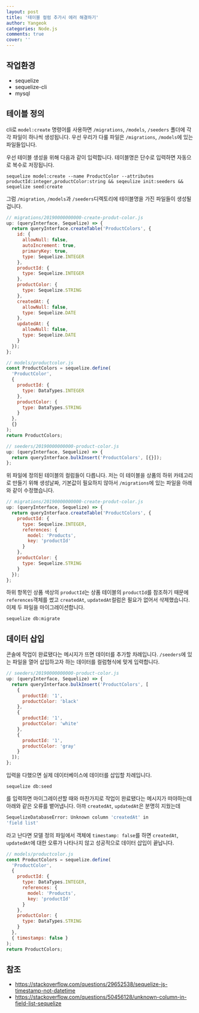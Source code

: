 ```yaml
---
layout: post
title: '테이블 컬럼 추가시 에러 해결하기'
author: Yangeok
categories: Node.js
comments: true
cover: ''
---
```


## 작업환경

- sequelize
- sequelize-cli
- mysql

## 테이블 정의

cli로 `model:create` 명령어를 사용하면 `/migrations`, `/models`, `/seeders` 폴더에 각각 파일이 하나씩 생성됩니다. 우선 우리가 다룰 파일은 `/migrations`, `/models`에 있는 파일들입니다.

우선 테이블 생성을 위해 다음과 같이 입력합니다. 테이블명은 단수로 입력하면 자동으로 복수로 저장됩니다.

`sequelize model:create --name ProductColor --attributes productId:integer,productColor:string && seqeulize init:seeders && sequelize seed:create`

그럼 `/migration`, `/models`과 `/seeders`디렉토리에 테이블명을 가진 파일들이 생성될겁니다.

```js
// migrations/20190000000000-create-produt-color.js
up: (queryInterface, Sequelize) => {
  return queryInterface.createTable('ProductColors', {
    id: {
      allowNull: false,
      autoIncrement: true,
      primaryKey: true,
      type: Sequelize.INTEGER
    },
    productId: {
      type: Sequelize.INTEGER
    },
    productColor: {
      type: Sequelize.STRING
    },
    createdAt: {
      allowNull: false,
      type: Sequelize.DATE
    },
    updatedAt: {
      allowNull: false,
      type: Sequelize.DATE
    }
  });
};

// models/productcolor.js
const ProductColors = sequelize.define(
  'ProductColor',
  {
    productId: {
      type: DataTypes.INTEGER
    },
    productColor: {
      type: DataTypes.STRING
    }
  },
  {}
);
return ProductColors;

// seeders/20190000000000-product-color.js
up: (queryInterface, Sequelize) => {
  return queryInterface.bulkInsert('ProductColors', [{}]);
};
```

위 파일에 정의된 테이블의 컬럼들이 다릅니다. 저는 이 테이블을 상품의 하위 카테고리로 만들기 위해 생성날짜, 기본값이 필요하지 않아서 `/migrations`에 있는 파일을 아래와 같이 수정했습니다.

```js
// migrations/20190000000000-create-produt-color.js
up: (queryInterface, Sequelize) => {
  return queryInterface.createTable('ProductColors', {
    productId: {
      type: Sequelize.INTEGER,
      references: {
        model: 'Products',
        key: 'productId'
      }
    },
    productColor: {
      type: Sequelize.STRING
    }
  });
};
```

하위 항목인 상품 색상의 `productId`는 상품 테이블의 `productId`를 참조하기 때문에 `references`객체를 썼고 `createdAt`, `updatedAt`컬럼은 필요가 없어서 삭제했습니다. 이제 두 파일을 마이그레이션합니다.

`sequelize db:migrate`

## 데이터 삽입

콘솔에 작업이 완료됐다는 메시지가 뜨면 데이터를 추가할 차례입니다. `/seeders`에 있는 파일을 열어 삽입하고자 하는 데이터를 컬럼형식에 맞게 입력합니다.

```js
// seeders/20190000000000-product-color.js
up: (queryInterface, Sequelize) => {
  return queryInterface.bulkInsert('ProductColors', [
    {
      productId: '1',
      productColor: 'black'
    },
    {
      productId: '1',
      productColor: 'white'
    },
    {
      productId: '1',
      productColor: 'gray'
    }
  ]);
};
```

입력을 다했으면 실제 데이터베이스에 데이터를 삽입할 차례입니다.

`sequelize db:seed`

를 입력하면 마이그레이션할 때와 마찬가지로 작업이 완료됐다는 메시지가 떠야하는데 아래와 같은 오류를 뱉어냅니다. 아까 `createdAt`, `updatedAt`은 분명히 지웠는데

```sh
SequelizeDatabaseError: Unknown column 'createdAt' in
'field list'
```

라고 난다면 모델 정의 파일에서 객체에 `timestamp: false`를 하면 `createdAt`, `updatedAt`에 대한 오류가 나타나지 않고 성공적으로 데이터 삽입이 끝납니다.

```js
// models/productcolor.js
const ProductColors = sequelize.define(
  'ProductColor',
  {
    productId: {
      type: DataTypes.INTEGER,
      references: {
        model: 'Products',
        key: 'productId'
      }
    },
    productColor: {
      type: DataTypes.STRING
    }
  },
  { timestamps: false }
);
return ProductColors;
```

## 참조

- https://stackoverflow.com/questions/29652538/sequelize-js-timestamp-not-datetime
- https://stackoverflow.com/questions/50456128/unknown-column-in-field-list-sequelize
